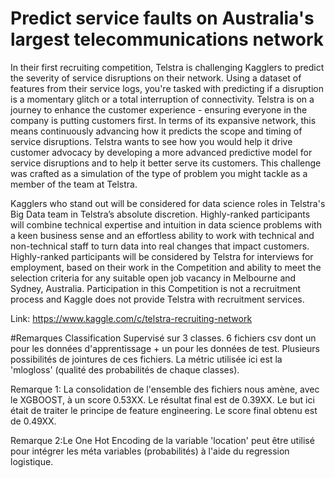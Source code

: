 # Predict service faults on Australia's largest telecommunications network

In their first recruiting competition, Telstra is challenging Kagglers to predict the severity of service disruptions on their network. Using a dataset of features from their service logs, you're tasked with predicting if a disruption is a momentary glitch or a total interruption of connectivity.
Telstra is on a journey to enhance the customer experience - ensuring everyone in the company is putting customers first. In terms of its expansive network, this means continuously advancing how it predicts the scope and timing of service disruptions. Telstra wants to see how you would help it drive customer advocacy by developing a more advanced predictive model for service disruptions and to help it better serve its customers.
This challenge was crafted as a simulation of the type of problem you might tackle as a member of the team at Telstra.

Kagglers who stand out will be considered for data science roles in Telstra's Big Data team in Telstra’s absolute discretion. Highly-ranked participants will combine technical expertise and intuition in data science problems with a keen business sense and an effortless ability to work with technical and non-technical staff to turn data into real changes that impact customers. Highly-ranked participants will be considered by Telstra for interviews for employment, based on their work in the Competition and ability to meet the selection criteria for any suitable open job vacancy in Melbourne and Sydney, Australia. Participation in this Competition is not a recruitment process and Kaggle does not provide Telstra with recruitment services.

Link: https://www.kaggle.com/c/telstra-recruiting-network

#Remarques
Classification Supervisé sur 3 classes. 6 fichiers csv dont un pour les données d'apprentissage + un pour les données de test. Plusieurs possibilités de jointures de ces fichiers. La métric utilisée ici est la 'mlogloss' (qualité des probabilités de chaque classes).

Remarque 1: La consolidation de l'ensemble des fichiers nous amène, avec le XGBOOST, à un score 0.53XX. Le résultat final est de 0.39XX. Le but ici était de traiter le principe de feature engineering. Le score final obtenu est de 0.49XX.

Remarque 2:Le One Hot Encoding de la variable 'location' peut être utilisé pour intégrer les méta variables (probabilités) à l'aide du regression logistique.

